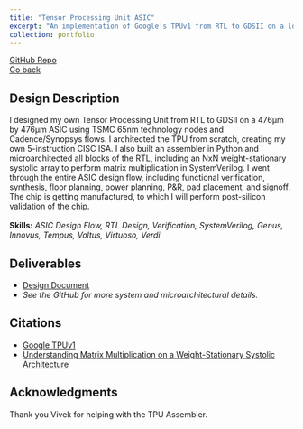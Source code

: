 ```yaml
---
title: "Tensor Processing Unit ASIC"
excerpt: "An implementation of Google's TPUv1 from RTL to GDSII on a low-power ASIC.<br/><img src='/images/padviewofchip.png' width='500'>"
collection: portfolio
---
```


[GitHub Repo](https://github.com/anthonyhermez/Google-TPU)<br>
[Go back](../)

Design Description
------
I designed my own Tensor Processing Unit from RTL to GDSII on a 476µm by 476µm ASIC using TSMC 65nm technology nodes and Cadence/Synopsys flows. I architected the TPU from scratch, creating my own 5-instruction CISC ISA. I also built an assembler in Python and microarchitected all blocks of the RTL, including an NxN weight-stationary systolic array to perform matrix multiplication in SystemVerilog. I went through the entire ASIC design flow, including functional verification, synthesis, floor planning, power planning, P&R, pad placement, and signoff. The chip is getting manufactured, to which I will perform post-silicon validation of the chip.<br><br>
**Skills:** _ASIC Design Flow, RTL Design, Verification, SystemVerilog, Genus, Innovus, Tempus, Voltus, Virtuoso, Verdi_

Deliverables
------
- [Design Document](../../files/Full-stack%20TPU%20Implementation%20and%20Integration%20Analysis%20of%20FPGA%20vs.%20ASIC.docx.pdf)
- _See the GitHub for more system and microarchitectural details._

Citations
------
- [Google TPUv1](../../files/TPU%20ISCA%202017.pdf)
- [Understanding Matrix Multiplication on a Weight-Stationary Systolic Architecture](https://telesens.co/2018/07/30/systolic-architectures/)

Acknowledgments
------
Thank you Vivek for helping with the TPU Assembler.